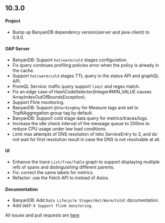 ## 10.3.0

#### Project

* Bump up BanyanDB dependency version(server and java-client) to 0.9.0.

#### OAP Server

* BanyanDB: Support `hot/warm/cold` stages configuration.
* Fix query continues profiling policies error when the policy is already in the cache.
* Support `hot/warm/cold` stages TTL query in the status API and graphQL API.
* PromQL Service: traffic query support `limit` and regex match.
* Fix an edge case of HashCodeSelector(Integer#MIN_VALUE causes ArrayIndexOutOfBoundsException).
* Support Flink monitoring.
* BanyanDB: Support `@ShardingKey` for Measure tags and set to TopNAggregation group tag by default.
* BanyanDB: Support cold stage data query for metrics/traces/logs.
* Increase the idle check interval of the message queue to 200ms to reduce CPU usage under low load conditions.
* Limit max attempts of DNS resolution of Istio ServiceEntry to 3, and do not wait for first resolution result in case the DNS is not resolvable at all.

#### UI

* Enhance the trace `List/Tree/Table` graph to support displaying multiple refs of spans and distinguishing different parents.
* Fix: correct the same labels for metrics.
* Refactor: use the Fetch API to instead of Axios.

#### Documentation

* BanyanDB: Add `Data Lifecycle Stages(Hot/Warm/Cold)` documentation.
* Add `SWIP-9 Support flink monitoring`.

All issues and pull requests are [here](https://github.com/apache/skywalking/milestone/230?closed=1)

